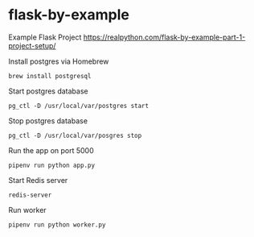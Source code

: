 # flask-by-example
Example Flask Project
https://realpython.com/flask-by-example-part-1-project-setup/


Install postgres via Homebrew
```
brew install postgresql
```

Start postgres database
```
pg_ctl -D /usr/local/var/postgres start
```

Stop postgres database
```
pg_ctl -D /usr/local/var/posgres stop
```

Run the app on port 5000
```
pipenv run python app.py
```

Start Redis server
```
redis-server
```

Run worker
```
pipenv run python worker.py
```
